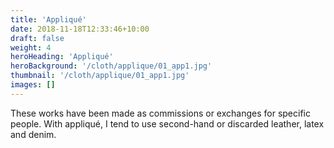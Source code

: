 ```yaml
---
title: 'Appliqué'
date: 2018-11-18T12:33:46+10:00
draft: false
weight: 4
heroHeading: 'Appliqué'
heroBackground: '/cloth/applique/01_app1.jpg'
thumbnail: '/cloth/applique/01_app1.jpg'
images: []
---
```


These works have been made as commissions or exchanges for specific people. With appliqué, I tend to use second-hand or discarded leather, latex and denim. 
